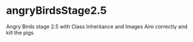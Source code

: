 # angryBirdsStage2.5
Angry Birds stage 2.5 with Class Inheritance and Images
Aim correctly and kill the pigs